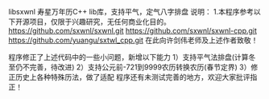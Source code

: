 libsxwnl
寿星万年历C++ lib库，支持平气，定气八字排盘
说明：
1.本程序参考以下开源项目，仅限于兴趣研究，无任何商业化目的。
https://github.com/sxwnl/sxwnl.git
https://github.com/sxwnl/sxwnl-cpp.git
https://github.com/yuangu/sxtwl_cpp.git
在此向许剑伟老师及上述作者致敬！

程序修正了上述代码中的一些小问题，新增以下能力
1）支持平气法排盘(计算冬至仍不完善，待改进)
2）支持公元前-721到9999农历转换农历(春节定界)
3）修正历史上各种特殊历法，做了适配
程序还有未测试完善的地方，欢迎大家批评指正！